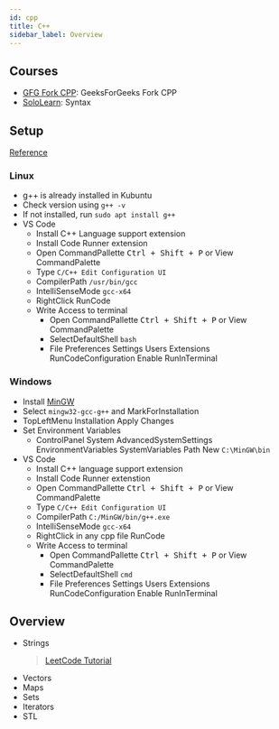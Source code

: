 ```yaml
---
id: cpp
title: C++
sidebar_label: Overview
---
```


## Courses

- [GFG Fork CPP](https://practice.geeksforgeeks.org/courses/fork-cpp): GeeksForGeeks Fork CPP
- [SoloLearn](https://www.sololearn.com/Course/CPlusPlus/): Syntax

## Setup

[Reference](https://www.freecodecamp.org/news/how-to-compile-your-c-code-in-visual-studio-code/)

### Linux

- g++ is already installed in Kubuntu
- Check version using `g++ -v`
- If not installed, run `sudo apt install g++`
- VS Code
  - Install C++ Language support extension
  - Install Code Runner extension
  - Open CommandPallette <kbd>Ctrl + Shift + P</kbd> or View CommandPalette
  - Type ```C/C++ Edit Configuration UI```
  - CompilerPath ```/usr/bin/gcc```
  - IntelliSenseMode ```gcc-x64```
  - RightClick RunCode
  - Write Access to terminal
    - Open CommandPallette <kbd>Ctrl + Shift + P</kbd> or View CommandPalette
    - SelectDefaultShell `bash`
    - File Preferences Settings Users Extensions RunCodeConfiguration Enable RunInTerminal

### Windows

- Install [MinGW](https://osdn.net/projects/mingw/downloads/68260/mingw-get-setup.exe/)
- Select ```mingw32-gcc-g++``` and MarkForInstallation
- TopLeftMenu Installation Apply Changes
- Set Environment Variables
  - ControlPanel System AdvancedSystemSettings EnvironmentVariables SystemVariables Path New ```C:\MinGW\bin```
- VS Code
  - Install C++ language support extension
  - Install Code Runner extenstion
  - Open CommandPallette <kbd>Ctrl + Shift + P</kbd> or View CommandPalette
  - Type ```C/C++ Edit Configuration UI```
  - CompilerPath ```C:/MinGW/bin/g++.exe```
  - IntelliSenseMode ```gcc-x64```
  - RightClick in any cpp file RunCode
  - Write Access to terminal
    - Open CommandPallette <kbd>Ctrl + Shift + P</kbd> or View CommandPalette
    - SelectDefaultShell `cmd`
    - File Preferences Settings Users Extensions RunCodeConfiguration Enable RunInTerminal

## Overview

- Strings
    > [LeetCode Tutorial](https://leetcode.com/explore/learn/card/array-and-string/)
- Vectors
- Maps
- Sets
- Iterators
- STL

